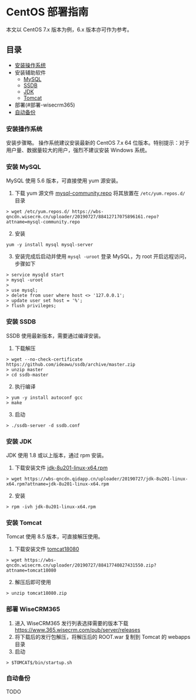 # CentOS 部署指南
本文以 CentOS 7.x 版本为例，6.x 版本亦可作为参考。

## 目录
* [安装操作系统](#安装操作系统)
* 安装辅助软件
  * [MySQL](#安装-mysql)
  * [SSDB](#安装-ssdb)
  * [JDK](#安装-jdk)
  * [Tomcat](#安装-tomcat)
* 部署(#部署-wisecrm365)
* [自动备份](#自动备份)
  
### 安装操作系统
安装步骤略。
操作系统建议安装最新的 CentOS 7.x 64 位版本。特别提示：对于用户量、数据量较大的用户，强烈不建议安装 Windows 系统。

### 安装 MySQL
MySQL 使用 5.6 版本，可直接使用 yum 源安装。
1. 下载 yum 源文件 [mysql-community.repo](https://wbs-qncdn.wisecrm.cn/uploader/20190727/88412717075896161.repo?attname=mysql-community.repo) 将其放置在 `/etc/yum.repos.d/` 目录
```
> wget /etc/yum.repos.d/ https://wbs-qncdn.wisecrm.cn/uploader/20190727/88412717075896161.repo?attname=mysql-community.repo
```
2. 安装
```
yum -y install mysql mysql-server
```
3. 安装完成后启动并使用 `mysql -uroot` 登录 MySQL，为 root 开启远程访问，步骤如下
```
> service mysqld start
> mysql -uroot
>
> use mysql;
> delete from user where host <> '127.0.0.1';
> update user set host = '%';
> flush privileges;
```

### 安装 SSDB
SSDB 使用最新版本，需要通过编译安装。

1. 下载解压
```
> wget --no-check-certificate https://github.com/ideawu/ssdb/archive/master.zip
> unzip master
> cd ssdb-master
```
2. 执行编译
```
> yum -y install autoconf gcc
> make 
```
3. 启动
```
> ./ssdb-server -d ssdb.conf
```

### 安装 JDK
JDK 使用 1.8 或以上版本，通过 rpm 安装。
1. 下载安装文件 [jdk-8u201-linux-x64.rpm](https://wbs-qncdn.qidapp.cn/uploader/20190727/jdk-8u201-linux-x64.rpm?attname=jdk-8u201-linux-x64.rpm)
```
> wget https://wbs-qncdn.qidapp.cn/uploader/20190727/jdk-8u201-linux-x64.rpm?attname=jdk-8u201-linux-x64.rpm
```
2. 安装
```
> rpm -ivh jdk-8u201-linux-x64.rpm
```

### 安装 Tomcat
Tomcat 使用 8.5 版本，可直接解压使用。
1. 下载安装文件 [tomcat18080](https://wbs-qncdn.wisecrm.cn/uploader/20190727/88417740827431550.zip?attname=tomcat18080)
```
> wget https://wbs-qncdn.wisecrm.cn/uploader/20190727/88417740827431550.zip?attname=tomcat18080
```
2. 解压后即可使用
```
> unzip tomcat18080.zip 
```

### 部署 WiseCRM365
1. 进入 WiseCRM365 发行列表选择需要的版本下载 https://www.365.wisecrm.com/pub/server/releases
2. 将下载后的发行包解压，将解压后的 ROOT.war 复制到 Tomcat 的 webapps 目录
3. 启动
```
> $TOMCAT$/bin/startup.sh
```

### 自动备份
TODO
